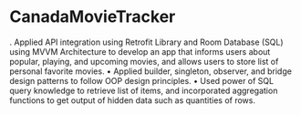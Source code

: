 # CanadaMovieTracker
. Applied API integration using Retrofit Library and Room Database (SQL) using MVVM Architecture to develop an
app that informs users about popular, playing, and upcoming movies, and allows users to store list of personal favorite movies.
• Applied builder, singleton, observer, and bridge design patterns to follow OOP design principles.
• Used power of SQL query knowledge to retrieve list of items, and incorporated aggregation functions to get output of hidden
data such as quantities of rows.
